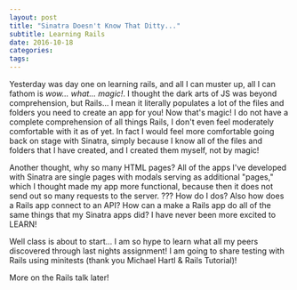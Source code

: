 ```yaml
---
layout: post
title: "Sinatra Doesn't Know That Ditty..."
subtitle: Learning Rails
date: 2016-10-18
categories:
tags:
---
```


Yesterday was day one on learning rails, and all I can muster up, all I can fathom is _wow... what... magic!_. I thought the dark arts of JS was beyond comprehension, but Rails... I mean it literally populates a lot of the files and folders you need to create an app for you! Now that's magic! I do not have a complete comprehension of all things Rails, I don't even feel moderately comfortable with it as of yet. In fact I would feel more comfortable going back on stage with Sinatra, simply because I know all of the files and folders that I have created, and I created them myself, not by magic!

Another thought, why so many HTML pages? All of the apps I've developed with Sinatra are single pages with modals serving as additional "pages," which I thought made my app more functional, because then it does not send out so many requests to the server. ??? How do I dos? Also how does a Rails app connect to an API? How can a make a Rails app do all of the same things that my Sinatra apps did? I have never been more excited to LEARN!

Well class is about to start... I am so hype to learn what all my peers discovered through last nights assignment! I am going to share testing with Rails using minitests (thank you Michael Hartl & Rails Tutorial)!

More on the Rails talk later!
